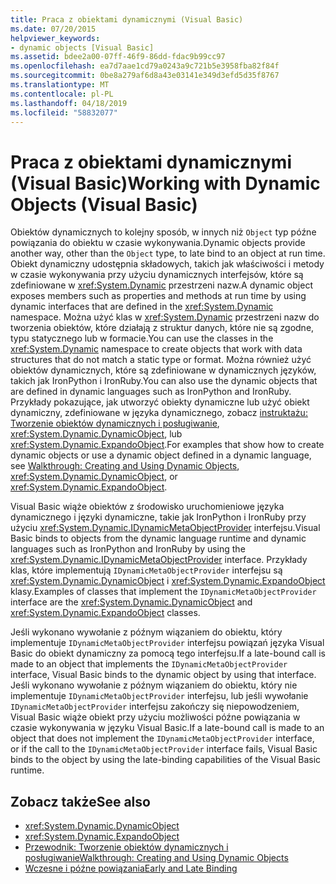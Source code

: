 ```yaml
---
title: Praca z obiektami dynamicznymi (Visual Basic)
ms.date: 07/20/2015
helpviewer_keywords:
- dynamic objects [Visual Basic]
ms.assetid: bdee2a00-07ff-46f9-86dd-fdac9b99cc97
ms.openlocfilehash: ea7d7aae1cd79a0243a9c721b5e3958fba82f84f
ms.sourcegitcommit: 0be8a279af6d8a43e03141e349d3efd5d35f8767
ms.translationtype: MT
ms.contentlocale: pl-PL
ms.lasthandoff: 04/18/2019
ms.locfileid: "58832077"
---
```

# <a name="working-with-dynamic-objects-visual-basic"></a><span data-ttu-id="6bb31-102">Praca z obiektami dynamicznymi (Visual Basic)</span><span class="sxs-lookup"><span data-stu-id="6bb31-102">Working with Dynamic Objects (Visual Basic)</span></span>
<span data-ttu-id="6bb31-103">Obiektów dynamicznych to kolejny sposób, w innych niż `Object` typ późne powiązania do obiektu w czasie wykonywania.</span><span class="sxs-lookup"><span data-stu-id="6bb31-103">Dynamic objects provide another way, other than the `Object` type, to late bind to an object at run time.</span></span> <span data-ttu-id="6bb31-104">Obiekt dynamiczny udostępnia składowych, takich jak właściwości i metody w czasie wykonywania przy użyciu dynamicznych interfejsów, które są zdefiniowane w <xref:System.Dynamic> przestrzeni nazw.</span><span class="sxs-lookup"><span data-stu-id="6bb31-104">A dynamic object exposes members such as properties and methods at run time by using dynamic interfaces that are defined in the <xref:System.Dynamic> namespace.</span></span> <span data-ttu-id="6bb31-105">Można użyć klas w <xref:System.Dynamic> przestrzeni nazw do tworzenia obiektów, które działają z struktur danych, które nie są zgodne, typu statycznego lub w formacie.</span><span class="sxs-lookup"><span data-stu-id="6bb31-105">You can use the classes in the <xref:System.Dynamic> namespace to create objects that work with data structures that do not match a static type or format.</span></span> <span data-ttu-id="6bb31-106">Można również użyć obiektów dynamicznych, które są zdefiniowane w dynamicznych języków, takich jak IronPython i IronRuby.</span><span class="sxs-lookup"><span data-stu-id="6bb31-106">You can also use the dynamic objects that are defined in dynamic languages such as IronPython and IronRuby.</span></span> <span data-ttu-id="6bb31-107">Przykłady pokazujące, jak utworzyć obiekty dynamiczne lub użyć obiekt dynamiczny, zdefiniowane w języka dynamicznego, zobacz [instruktażu: Tworzenie obiektów dynamicznych i posługiwanie](../../../../csharp/programming-guide/types/walkthrough-creating-and-using-dynamic-objects.md), <xref:System.Dynamic.DynamicObject>, lub <xref:System.Dynamic.ExpandoObject>.</span><span class="sxs-lookup"><span data-stu-id="6bb31-107">For examples that show how to create dynamic objects or use a dynamic object defined in a dynamic language, see [Walkthrough: Creating and Using Dynamic Objects](../../../../csharp/programming-guide/types/walkthrough-creating-and-using-dynamic-objects.md), <xref:System.Dynamic.DynamicObject>, or <xref:System.Dynamic.ExpandoObject>.</span></span>  
  
 <span data-ttu-id="6bb31-108">Visual Basic wiąże obiektów z środowisko uruchomieniowe języka dynamicznego i języki dynamiczne, takie jak IronPython i IronRuby przy użyciu <xref:System.Dynamic.IDynamicMetaObjectProvider> interfejsu.</span><span class="sxs-lookup"><span data-stu-id="6bb31-108">Visual Basic binds to objects from the dynamic language runtime and dynamic languages such as IronPython and IronRuby by using the <xref:System.Dynamic.IDynamicMetaObjectProvider> interface.</span></span> <span data-ttu-id="6bb31-109">Przykłady klas, które implementują `IDynamicMetaObjectProvider` interfejsu są <xref:System.Dynamic.DynamicObject> i <xref:System.Dynamic.ExpandoObject> klasy.</span><span class="sxs-lookup"><span data-stu-id="6bb31-109">Examples of classes that implement the `IDynamicMetaObjectProvider` interface are the <xref:System.Dynamic.DynamicObject> and <xref:System.Dynamic.ExpandoObject> classes.</span></span>  
  
 <span data-ttu-id="6bb31-110">Jeśli wykonano wywołanie z późnym wiązaniem do obiektu, który implementuje `IDynamicMetaObjectProvider` interfejsu powiązań języka Visual Basic do obiekt dynamiczny za pomocą tego interfejsu.</span><span class="sxs-lookup"><span data-stu-id="6bb31-110">If a late-bound call is made to an object that implements the `IDynamicMetaObjectProvider` interface, Visual Basic binds to the dynamic object by using that interface.</span></span> <span data-ttu-id="6bb31-111">Jeśli wykonano wywołanie z późnym wiązaniem do obiektu, który nie implementuje `IDynamicMetaObjectProvider` interfejsu, lub jeśli wywołanie `IDynamicMetaObjectProvider` interfejsu zakończy się niepowodzeniem, Visual Basic wiąże obiekt przy użyciu możliwości późne powiązania w czasie wykonywania w języku Visual Basic.</span><span class="sxs-lookup"><span data-stu-id="6bb31-111">If a late-bound call is made to an object that does not implement the `IDynamicMetaObjectProvider` interface, or if the call to the `IDynamicMetaObjectProvider` interface fails, Visual Basic binds to the object by using the late-binding capabilities of the Visual Basic runtime.</span></span>  
  
## <a name="see-also"></a><span data-ttu-id="6bb31-112">Zobacz także</span><span class="sxs-lookup"><span data-stu-id="6bb31-112">See also</span></span>

- <xref:System.Dynamic.DynamicObject>
- <xref:System.Dynamic.ExpandoObject>
- [<span data-ttu-id="6bb31-113">Przewodnik: Tworzenie obiektów dynamicznych i posługiwanie</span><span class="sxs-lookup"><span data-stu-id="6bb31-113">Walkthrough: Creating and Using Dynamic Objects</span></span>](../../../../csharp/programming-guide/types/walkthrough-creating-and-using-dynamic-objects.md)
- [<span data-ttu-id="6bb31-114">Wczesne i późne powiązania</span><span class="sxs-lookup"><span data-stu-id="6bb31-114">Early and Late Binding</span></span>](../../../../visual-basic/programming-guide/language-features/early-late-binding/index.md)
